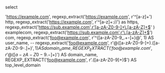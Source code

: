 select   


'https://example.com',
regexp_extract('https://example.com', r'^[a-z]+') http,
regexp_extract('https://example.com', r'^[a-z]+://') as https,
regexp_extract('https://sub.example.com',r'[a-zA-Z0-9-]+\.[a-zA-Z]+$' ) examplecom,
regexp_extract('https://sub.example.com',r'\.[a-zA-Z]+$') com,
regexp_extract('foo@example.com', r'^([a-zA-Z0-9_.+-]+)@', 1) AS user_name,
  -- regexp_extract('foo@example.com', r'@([a-zA-Z0-9-]+)\.([a-zA-Z0-9-.]+)$', 1) AS domain_name,
REGEXP_EXTRACT('foo@example.com', r'@([a-zA-Z0-9.-]+)$') AS domain_name,
REGEXP_EXTRACT('foo@example.com', r'\.([a-zA-Z0-9]+)$') AS top_level_domain
